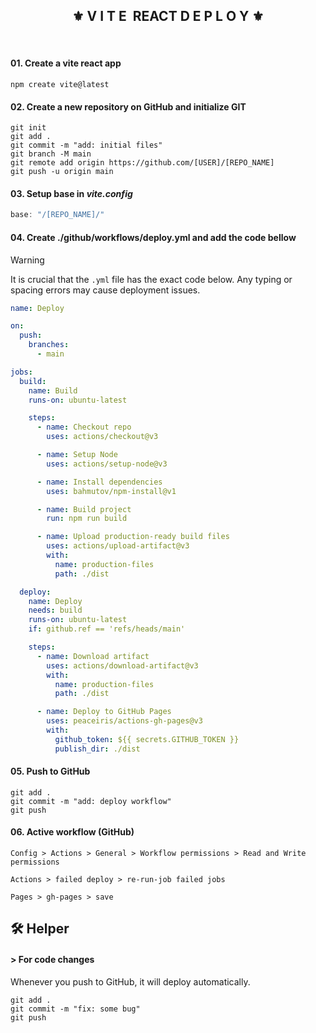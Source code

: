 <div align="center">
    <h2>⚜️ V I T E &nbsp;REACT  D E P L O Y ⚜️</h2>
</div>



<br />

#### 01. Create a vite react app
```npm
npm create vite@latest
```

#### 02. Create a new repository on GitHub and initialize GIT
```git
git init 
git add . 
git commit -m "add: initial files" 
git branch -M main 
git remote add origin https://github.com/[USER]/[REPO_NAME] 
git push -u origin main
```

#### 03. Setup base in *vite.config*
```js
base: "/[REPO_NAME]/"
```

#### 04. Create ./github/workflows/deploy.yml and add the code bellow
> [!WARNING]
> It is crucial that the `.yml` file has the exact code below. Any typing or spacing errors may cause deployment issues.
```yml
name: Deploy

on:
  push:
    branches:
      - main

jobs:
  build:
    name: Build
    runs-on: ubuntu-latest

    steps:
      - name: Checkout repo
        uses: actions/checkout@v3

      - name: Setup Node
        uses: actions/setup-node@v3

      - name: Install dependencies
        uses: bahmutov/npm-install@v1

      - name: Build project
        run: npm run build

      - name: Upload production-ready build files
        uses: actions/upload-artifact@v3
        with:
          name: production-files
          path: ./dist

  deploy:
    name: Deploy
    needs: build
    runs-on: ubuntu-latest
    if: github.ref == 'refs/heads/main'

    steps:
      - name: Download artifact
        uses: actions/download-artifact@v3
        with:
          name: production-files
          path: ./dist

      - name: Deploy to GitHub Pages
        uses: peaceiris/actions-gh-pages@v3
        with:
          github_token: ${{ secrets.GITHUB_TOKEN }}
          publish_dir: ./dist
```

#### 05. Push to GitHub
```git
git add . 
git commit -m "add: deploy workflow" 
git push
```

#### 06. Active workflow (GitHub)
```
Config > Actions > General > Workflow permissions > Read and Write permissions 
```
```
Actions > failed deploy > re-run-job failed jobs 
```
```
Pages > gh-pages > save
```

## 🛠 Helper

#### > For code changes
Whenever you push to GitHub, it will deploy automatically.
```git
git add . 
git commit -m "fix: some bug" 
git push
```

